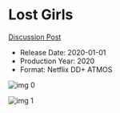 # Lost Girls

[Discussion Post](https://www.avsforum.com/threads/bass-eq-for-filtered-movies.2995212/post-59387352)

* Release Date: 2020-01-01
* Production Year: 2020
* Format: Netflix DD+ ATMOS

![img 0](https://i.imgur.com/B4fE5L1.jpg)

![img 1](https://i.imgur.com/pfJTtkI.png)

